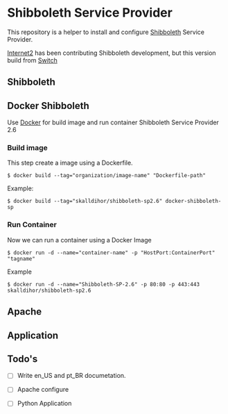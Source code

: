 # Shibboleth Service Provider

This repository is a helper to install and configure [Shibboleth] Service Provider.

[Internet2] has been contributing Shibboleth development, but this version build from [Switch]

## Shibboleth

## Docker Shibboleth

Use [Docker] for build image and run container Shibboleth Service Provider 2.6

### Build image

This step create a image using a Dockerfile.

```
$ docker build --tag="organization/image-name" "Dockerfile-path"
```

Example:
```
$ docker build --tag="skalldihor/shibboleth-sp2.6" docker-shibboleth-sp
```

### Run Container

Now we can run a container using a Docker Image

```
$ docker run -d --name="container-name" -p "HostPort:ContainerPort" "tagname"
```

Example
```
$ docker run -d --name="Shibboleth-SP-2.6" -p 80:80 -p 443:443 skalldihor/shibboleth-sp2.6
```

## Apache

## Application


## Todo's

- [ ] Write en_US and pt_BR documetation.
- [ ] Apache configure
- [ ] Python Application


[Internet2]: https://www.internet2.edu/products-services/trust-identity/shibboleth/
[Shibboleth]: https://wiki.shibboleth.net/confluence/#all-updates
[Switch]: https://www.switch.ch/
[Docker]: https://www.docker.com/what-docker
